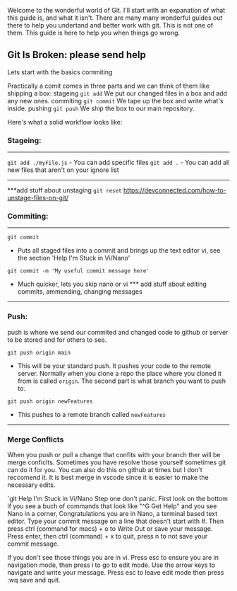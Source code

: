 Welcome to the wonderful world of Git. I'll start with an expanation of what this guide is, and what it isn't. There are many many wonderful guides out there to help you undertand and better work with git. This is not one of them. This guide is here to help you when things go wrong.

## Git Is Broken: please send help

Lets start with the basics commiting

Practically a comit comes in three parts and we can think of them like shipping a box:
stageing `git add` We put our changed files in a box and add any new ones.
commiting `git commit` We tape up the box and write what's inside.
pushing `git push` We ship the box to our main repository.

Here's what a solid workflow looks like:

### Stageing:

---

`git add ./myFile.js` - You can add specific files
`git add .` - You can add all new files that aren't on your ignore list

---

\*\*\*add stuff about unstaging `git reset` https://devconnected.com/how-to-unstage-files-on-git/

### Commiting:

---

`git commit`

- Puts all staged files into a commit and brings up the text editor vi, see the section 'Help I'm Stuck in Vi/Nano'

`git commit -m 'My useful commit message here'`

- Much quicker, lets you skip nano or vi
  \*\*\* add stuff about editing commits, ammending, changing messages

---

### Push:

push is where we send our commited and changed code to github or server to be stored and for others to see.

`git push origin main`

- This will be your standard push. It pushes your code to the remote server. Normally when you clone a repo the place where you cloned it from is called `origin`. The second part is what branch you want to push to.

`git push origin newFeatures`

- This pushes to a remote branch called `newFeatures`

---

### Merge Conflicts

When you push or pull a change that confits with your branch ther will be merge conficlts. Sometimes you have resolve those yourself sometimes git can do it for you. You can also do this on github at times but I don't reccomend it. It is best merge in vscode since it is easier to make the necessary edits.

`git
Help I'm Stuck in Vi/Nano
Step one don't panic.
First look on the bottom if you see a buch of commands that look like "^G Get Help" and you see Nano in a corner, Congratulations you are in Nano, a terminal based text editor. Type your commit message on a line that doesn't start with #. Then press ctrl (command for macs) + o to Write Out or save your message. Press enter, then ctrl (command) + x to quit, press n to not save your commit message.

If you don't see those things you are in vi.
Press esc to ensure you are in navigation mode, then press i to go to edit mode. Use the arrow keys to navigate and write your message.
Press esc to leave edit mode then press :wq save and quit.
